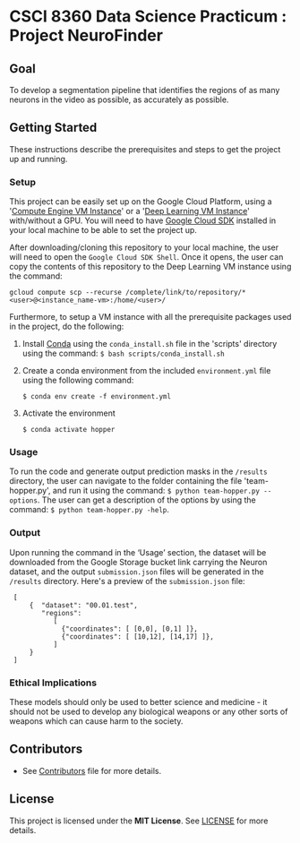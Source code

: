 # CSCI 8360 Data Science Practicum : Project NeuroFinder

  ## Goal
  To develop a segmentation pipeline that identifies the regions of as many neurons in the video as possible, as accurately as possible.
  
  ## Getting Started
  These instructions describe the prerequisites and steps to get the project up and running.

  ### Setup
  This project can be easily set up on the Google Cloud Platform, using a '[Compute Engine VM Instance](https://console.cloud.google.com/compute/instances)' or a '[Deep Learning VM Instance](https://console.cloud.google.com/marketplace/details/click-to-deploy-images/deeplearning)' with/without a GPU. You will need to have [Google Cloud SDK](https://cloud.google.com/sdk/install) installed in your local machine to be able to set the project up.

  After downloading/cloning this repository to your local machine, the user will need to open the `Google Cloud SDK Shell`. Once it opens, the user can copy the contents of this repository to the Deep Learning VM instance using the command:

  `gcloud compute scp --recurse /complete/link/to/repository/* <user>@<instance_name-vm>:/home/<user>/`

  Furthermore, to setup a VM instance with all the prerequisite packages used in the project, do the following:
  1. Install [Conda](https://docs.conda.io/projects/conda/en/latest/user-guide/install/) using the `conda_install.sh` file in the 'scripts' directory using the command: `$ bash scripts/conda_install.sh`
  2. Create a conda environment from the included `environment.yml` file using the following command:
     
     `$ conda env create -f environment.yml`
  3. Activate the environment
     
     `$ conda activate hopper`

  ### Usage
  To run the code and generate output prediction masks in the `/results` directory, the user can navigate to the folder containing the file 'team-hopper.py', and run it using the command: `$ python team-hopper.py --options`. The user can get a description of the options by using the command: `$ python team-hopper.py -help`.
  
   
  ### Output
  Upon running the command in the ‘Usage’ section, the dataset will be downloaded from the Google Storage bucket link carrying the Neuron dataset, and the output `submission.json` files will be generated in the `/results` directory. Here's a preview of the `submission.json` file:
 ```
  [                                                   
      {  "dataset": "00.01.test",                      
         "regions":
            [
              {"coordinates": [ [0,0], [0,1] ]},
              {"coordinates": [ [10,12], [14,17] ]},
            ]                                           
      }                                                    
  ]
  ```

 ### Ethical Implications
 These models should only be used to better science and medicine - it should not be used to develop any biological weapons or any other sorts of weapons which can cause harm to the society.  

## Contributors
* See [Contributors](CONTRIBUTORS.md) file for more details.

## License
This project is licensed under the **MIT License**. See [LICENSE](LICENSE) for more details.
